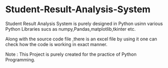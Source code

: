 # Student-Result-Analysis-System

Student Result Analysis System is purely designed in Python usinn various Python Libraries sucs as numpy,Pandas,matplotlib,tkinter etc.

Along with the source code file ,there is an excel file by using it one can check how the code is working in exact manner.

Note : This Project is purely created for the practice of Python Programming.
